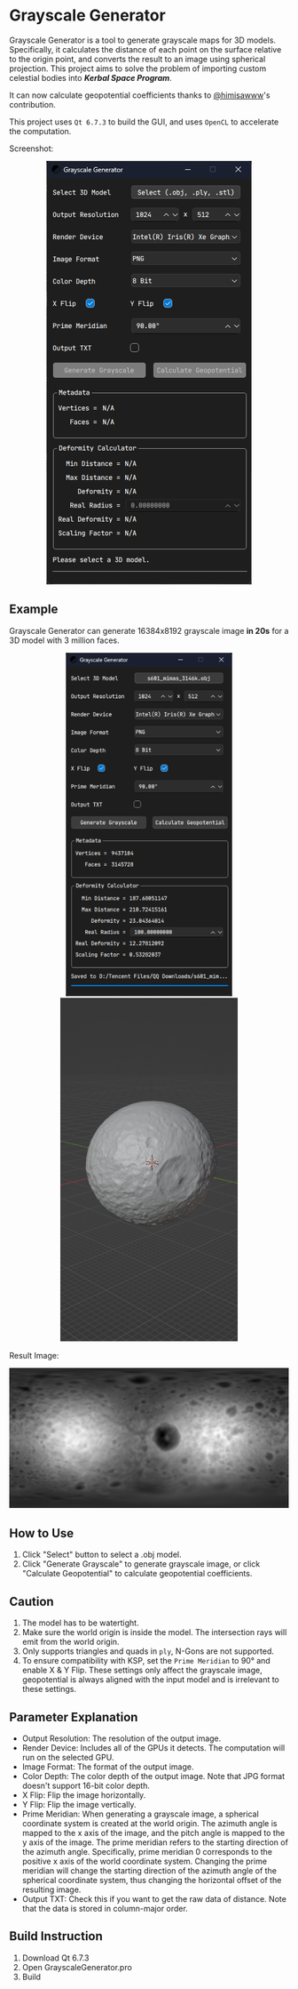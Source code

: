 # Grayscale Generator
Grayscale Generator is a tool to generate grayscale maps for 3D models. Specifically, it calculates the distance of each point on the surface relative to the origin point, and converts the result to an image using spherical projection. This project aims to solve the problem of importing custom celestial bodies into ***Kerbal Space Program***. 

It can now calculate geopotential coefficients thanks to [@himisawww](https://github.com/himisawww)'s contribution.

This project uses `Qt 6.7.3` to build the GUI, and uses `OpenCL` to accelerate the computation.

Screenshot:

<p align="center">
  <img src="picture\screenshot.png" alt="Screenshot of Grayscale Generator" />
</p>

## Example
Grayscale Generator can generate 16384x8192 grayscale image **in 20s** for a 3D model with 3 million faces.

<p align="center">
  <img src="picture/example_screenshot.png" alt="Grayscale Generator Screenshot" width="300px" /> <img src="picture/example_blender.png" alt="Blender Screenshot" width="320px" />
</p>

Result Image:

<p align="center">
  <img src="picture/example_result.png" alt="Output Image" />
</p>

## How to Use
1. Click "Select" button to select a .obj model.
2. Click "Generate Grayscale" to generate grayscale image, or click "Calculate Geopotential" to calculate geopotential coefficients.

## Caution
1. The model has to be watertight.
2. Make sure the world origin is inside the model. The intersection rays will emit from the world origin.
3. Only supports triangles and quads in `ply`, N-Gons are not supported.
4. To ensure compatibility with KSP, set the `Prime Meridian` to 90° and enable X & Y Flip. These settings only affect the grayscale image, geopotential is always aligned with the input model and is irrelevant to these settings.

## Parameter Explanation
- Output Resolution: The resolution of the output image.
- Render Device: Includes all of the GPUs it detects. The computation will run on the selected GPU.
- Image Format: The format of the output image.
- Color Depth: The color depth of the output image. Note that JPG format doesn't support 16-bit color depth.
- X Flip: Flip the image horizontally.
- Y Flip: Flip the image vertically.
- Prime Meridian: When generating a grayscale image, a spherical coordinate system is created at the world origin. The azimuth angle is mapped to the x axis of the image, and the pitch angle is mapped to the y axis of the image. The prime meridian refers to the starting direction of the azimuth angle. Specifically, prime meridian 0 corresponds to the positive x axis of the world coordinate system. Changing the prime meridian will change the starting direction of the azimuth angle of the spherical coordinate system, thus changing the horizontal offset of the resulting image.
- Output TXT: Check this if you want to get the raw data of distance. Note that the data is stored in column-major order.

## Build Instruction
1. Download Qt 6.7.3
2. Open GrayscaleGenerator.pro
3. Build
